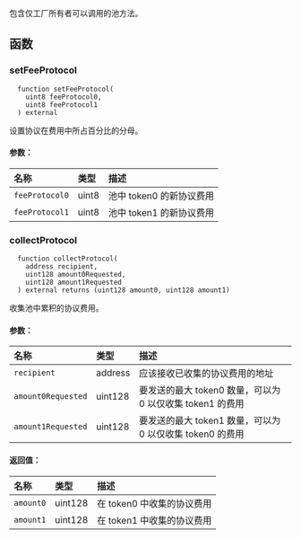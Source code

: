 包含仅工厂所有者可以调用的池方法。

## 函数

### setFeeProtocol

```solidity
  function setFeeProtocol(
    uint8 feeProtocol0,
    uint8 feeProtocol1
  ) external
```

设置协议在费用中所占百分比的分母。

#### 参数：

| 名称             | 类型   | 描述                                     |
| :--------------- | :----- | :--------------------------------------- |
| `feeProtocol0`   | uint8  | 池中 token0 的新协议费用                 |
| `feeProtocol1`   | uint8  | 池中 token1 的新协议费用                 |

### collectProtocol

```solidity
  function collectProtocol(
    address recipient,
    uint128 amount0Requested,
    uint128 amount1Requested
  ) external returns (uint128 amount0, uint128 amount1)
```

收集池中累积的协议费用。

#### 参数：

| 名称               | 类型     | 描述                                                                 |
| :----------------- | :------- | :------------------------------------------------------------------- |
| `recipient`        | address  | 应该接收已收集的协议费用的地址                                       |
| `amount0Requested` | uint128  | 要发送的最大 token0 数量，可以为 0 以仅收集 token1 的费用              |
| `amount1Requested` | uint128  | 要发送的最大 token1 数量，可以为 0 以仅收集 token0 的费用              |

#### 返回值：

| 名称       | 类型     | 描述                                 |
| :--------- | :------- | :----------------------------------- |
| `amount0`  | uint128  | 在 token0 中收集的协议费用            |
| `amount1`  | uint128  | 在 token1 中收集的协议费用            |